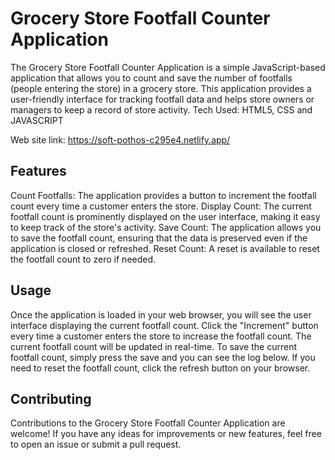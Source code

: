 # Grocery Store Footfall Counter Application
The Grocery Store Footfall Counter Application is a simple JavaScript-based application that allows you to count and save the number of footfalls (people entering the store) in a grocery store. This application provides a user-friendly interface for tracking footfall data and helps store owners or managers to keep a record of store activity.
Tech Used: HTML5, CSS and JAVASCRIPT

Web site link: https://soft-pothos-c295e4.netlify.app/

## Features
Count Footfalls: The application provides a button to increment the footfall count every time a customer enters the store.
Display Count: The current footfall count is prominently displayed on the user interface, making it easy to keep track of the store's activity.
Save Count: The application allows you to save the footfall count, ensuring that the data is preserved even if the application is closed or refreshed.
Reset Count: A reset is available to reset the footfall count to zero if needed.

## Usage
Once the application is loaded in your web browser, you will see the user interface displaying the current footfall count.
Click the "Increment" button every time a customer enters the store to increase the footfall count.
The current footfall count will be updated in real-time.
To save the current footfall count, simply press the save and you can see the log below.
If you need to reset the footfall count, click the refresh button on your browser.

## Contributing
Contributions to the Grocery Store Footfall Counter Application are welcome! If you have any ideas for improvements or new features, feel free to open an issue or submit a pull request.
